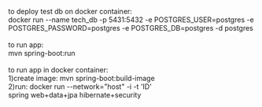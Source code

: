 to deploy test db on docker container: <br />
docker run --name tech_db -p 5431:5432 -e POSTGRES_USER=postgres -e POSTGRES_PASSWORD=postgres -e POSTGRES_DB=postgres -d postgres<br />
<br />
to run app:<br />
mvn spring-boot:run<br />
<br />
to run app in docker container:<br />
1)create image: mvn spring-boot:build-image<br />
2)run: docker run --network="host"   -i -t 'ID'<br />
spring web+data+jpa hibernate+security 

